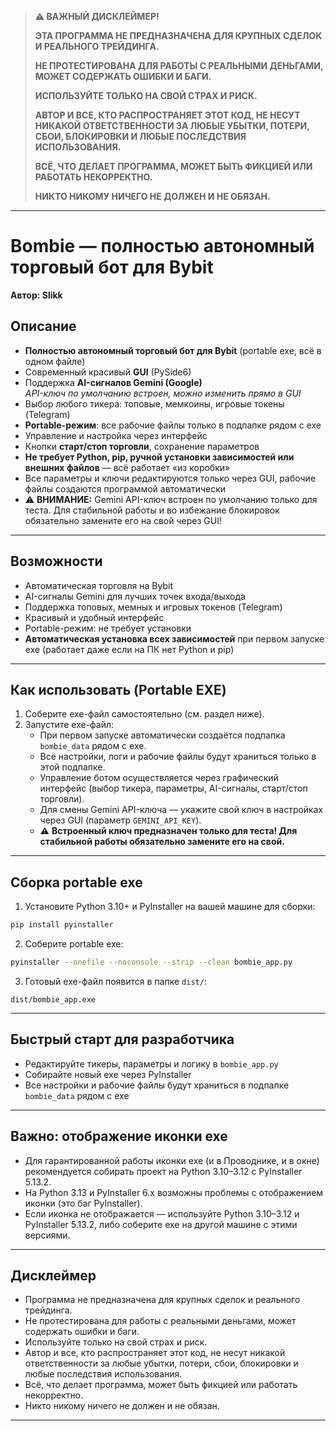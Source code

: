 > **⚠️ ВАЖНЫЙ ДИСКЛЕЙМЕР!**
>
> **ЭТА ПРОГРАММА НЕ ПРЕДНАЗНАЧЕНА ДЛЯ КРУПНЫХ СДЕЛОК И РЕАЛЬНОГО ТРЕЙДИНГА.**
>
> **НЕ ПРОТЕСТИРОВАНА ДЛЯ РАБОТЫ С РЕАЛЬНЫМИ ДЕНЬГАМИ, МОЖЕТ СОДЕРЖАТЬ ОШИБКИ И БАГИ.**
>
> **ИСПОЛЬЗУЙТЕ ТОЛЬКО НА СВОЙ СТРАХ И РИСК.**
>
> **АВТОР И ВСЕ, КТО РАСПРОСТРАНЯЕТ ЭТОТ КОД, НЕ НЕСУТ НИКАКОЙ ОТВЕТСТВЕННОСТИ ЗА ЛЮБЫЕ УБЫТКИ, ПОТЕРИ, СБОИ, БЛОКИРОВКИ И ЛЮБЫЕ ПОСЛЕДСТВИЯ ИСПОЛЬЗОВАНИЯ.**
>
> **ВСЁ, ЧТО ДЕЛАЕТ ПРОГРАММА, МОЖЕТ БЫТЬ ФИКЦИЕЙ ИЛИ РАБОТАТЬ НЕКОРРЕКТНО.**
>
> **НИКТО НИКОМУ НИЧЕГО НЕ ДОЛЖЕН И НЕ ОБЯЗАН.**

---

# Bombie — полностью автономный торговый бот для Bybit

**Автор: Slikk**

## Описание

- **Полностью автономный торговый бот для Bybit** (portable exe, всё в одном файле)
- Современный красивый **GUI** (PySide6)
- Поддержка **AI-сигналов Gemini (Google)**  
  _API-ключ по умолчанию встроен, можно изменить прямо в GUI_
- Выбор любого тикера: топовые, мемкоины, игровые токены (Telegram)
- **Portable-режим**: все рабочие файлы только в подпапке рядом с exe
- Управление и настройка через интерфейс
- Кнопки **старт/стоп торговли**, сохранение параметров
- **Не требует Python, pip, ручной установки зависимостей или внешних файлов** — всё работает «из коробки»
- Все параметры и ключи редактируются только через GUI, рабочие файлы создаются программой автоматически
- ⚠️ **ВНИМАНИЕ:** Gemini API-ключ встроен по умолчанию только для теста. Для стабильной работы и во избежание блокировок обязательно замените его на свой через GUI!

---

## Возможности

- Автоматическая торговля на Bybit
- AI-сигналы Gemini для лучших точек входа/выхода
- Поддержка топовых, мемных и игровых токенов (Telegram)
- Красивый и удобный интерфейс
- Portable-режим: не требует установки
- **Автоматическая установка всех зависимостей** при первом запуске exe (работает даже если на ПК нет Python и pip)

---

## Как использовать (Portable EXE)

1. Соберите exe-файл самостоятельно (см. раздел ниже).
2. Запустите exe-файл:
   - При первом запуске автоматически создаётся подпапка `bombie_data` рядом с exe.
   - Все настройки, логи и рабочие файлы будут храниться только в этой подпапке.
   - Управление ботом осуществляется через графический интерфейс (выбор тикера, параметры, AI-сигналы, старт/стоп торговли).
   - Для смены Gemini API-ключа — укажите свой ключ в настройках через GUI (параметр `GEMINI_API_KEY`).
   - ⚠️ **Встроенный ключ предназначен только для теста! Для стабильной работы обязательно замените его на свой.**

---

## Сборка portable exe

1. Установите Python 3.10+ и PyInstaller на вашей машине для сборки:

```sh
pip install pyinstaller
```

2. Соберите portable exe:

```sh
pyinstaller --onefile --noconsole --strip --clean bombie_app.py
```

3. Готовый exe-файл появится в папке `dist/`:

```
dist/bombie_app.exe
```

---

## Быстрый старт для разработчика

- Редактируйте тикеры, параметры и логику в `bombie_app.py`
- Собирайте новый exe через PyInstaller
- Все настройки и рабочие файлы будут храниться в подпапке `bombie_data` рядом с exe 

---

## Важно: отображение иконки exe

- Для гарантированной работы иконки exe (и в Проводнике, и в окне) рекомендуется собирать проект на Python 3.10–3.12 с PyInstaller 5.13.2.
- На Python 3.13 и PyInstaller 6.x возможны проблемы с отображением иконки (это баг PyInstaller).
- Если иконка не отображается — используйте Python 3.10–3.12 и PyInstaller 5.13.2, либо соберите exe на другой машине с этими версиями.

---

## Дисклеймер

- Программа не предназначена для крупных сделок и реального трейдинга.
- Не протестирована для работы с реальными деньгами, может содержать ошибки и баги.
- Используйте только на свой страх и риск.
- Автор и все, кто распространяет этот код, не несут никакой ответственности за любые убытки, потери, сбои, блокировки и любые последствия использования.
- Всё, что делает программа, может быть фикцией или работать некорректно.
- Никто никому ничего не должен и не обязан.

--- 